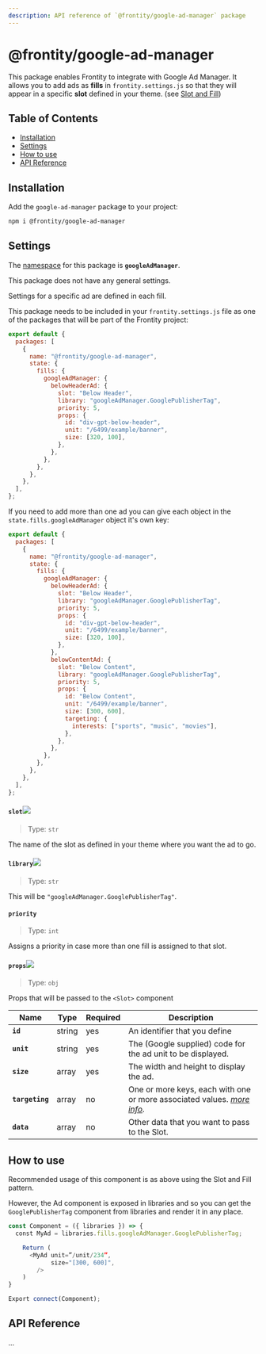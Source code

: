```yaml
---
description: API reference of `@frontity/google-ad-manager` package
---
```


# @frontity/google-ad-manager

This package enables Frontity to integrate with Google Ad Manager. It allows you to add ads as **fills** in `frontity.settings.js` so that they will appear in a specific **slot** defined in your theme. (see [Slot and Fill](../core-package/frontity.md#slot))

## Table of Contents

<!-- toc -->

- [Installation](#installation)
- [Settings](#settings)
- [How to use](#how-to-use)
- [API Reference](#api-reference)

<!-- tocstop -->

## Installation

Add the `google-ad-manager` package to your project:

```bash
npm i @frontity/google-ad-manager
```

## Settings

The [namespace](https://docs.frontity.org/learning-frontity/namespaces) for this package is **`googleAdManager`**.

This package does not have any general settings.

Settings for a specific ad are defined in each fill.

This package needs to be included in your `frontity.settings.js` file as one of the packages that will be part of the Frontity project:

```js
export default {
  packages: [
    {
      name: "@frontity/google-ad-manager",
      state: {
        fills: {
          googleAdManager: {
            belowHeaderAd: {
              slot: "Below Header",
              library: "googleAdManager.GooglePublisherTag",
              priority: 5,
              props: {
                id: "div-gpt-below-header",
                unit: "/6499/example/banner",
                size: [320, 100],
              },
            },
          },
        },
      },
    },
  ],
};
```

If you need to add more than one ad you can give each object in the `state.fills.googleAdManager` object it's own key:

```js
export default {
  packages: [
    {
      name: "@frontity/google-ad-manager",
      state: {
        fills: {
          googleAdManager: {
            belowHeaderAd: {
              slot: "Below Header",
              library: "googleAdManager.GooglePublisherTag",
              priority: 5,
              props: {
                id: "div-gpt-below-header",
                unit: "/6499/example/banner",
                size: [320, 100],
              },
            },
            belowContentAd: {
              slot: "Below Content",
              library: "googleAdManager.GooglePublisherTag",
              priority: 5,
              props: {
                id: "Below Content",
                unit: "/6499/example/banner",
                size: [300, 600],
                targeting: {
                  interests: ["sports", "music", "movies"],
                },
              },
            },
          },
        },
      },
    },
  ],
};
```

#### `slot`<img src="https://img.shields.io/badge/REQUIRED-red.svg" >

> Type: `str`

The name of the slot as defined in your theme where you want the ad to go.

#### `library`<img src="https://img.shields.io/badge/REQUIRED-red.svg" >

> Type: `str`

This will be `"googleAdManager.GooglePublisherTag"`.

#### `priority`

> Type: `int`

Assigns a priority in case more than one fill is assigned to that slot.

#### `props`<img src="https://img.shields.io/badge/REQUIRED-red.svg" >

> Type: `obj`

Props that will be passed to the `<Slot>` component

| Name            | Type   | Required | Description                                                                                                                                       |
| --------------- | ------ | -------- | ------------------------------------------------------------------------------------------------------------------------------------------------- |
| **`id`**        | string | yes      | An identifier that you define                                                                                                                     |
| **`unit`**      | string | yes      | The (Google supplied) code for the ad unit to be displayed.                                                                                       |
| **`size`**      | array  | yes      | The width and height to display the ad.                                                                                                           |
| **`targeting`** | array  | no       | One or more keys, each with one or more associated values. _[more info](https://developers.google.com/publisher-tag/guides/key-value-targeting)_. |
| **`data`**      | array  | no       | Other data that you want to pass to the Slot.                                                                                                     |

## How to use

Recommended usage of this component is as above using the Slot and Fill pattern.

However, the Ad component is exposed in libraries and so you can get the `GooglePublisherTag` component from libraries and render it in any place.

```js
const Component = ({ libraries }) => {
  const MyAd = libraries.fills.googleAdManager.GooglePublisherTag;

	Return (
	  <MyAd unit=”/unit/234”,
	        size="[300, 600]",
		/>
	)
}

Export connect(Component);
```

## API Reference

...
